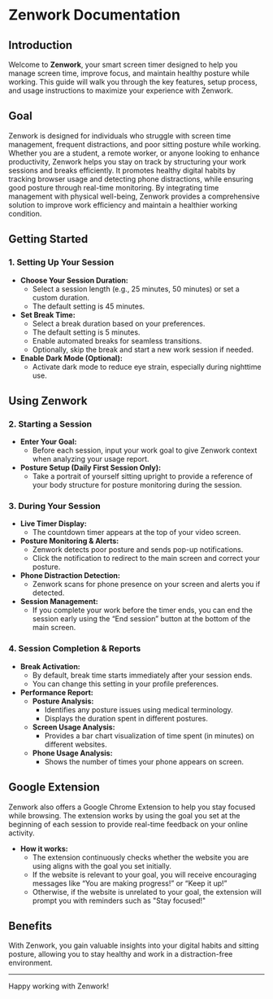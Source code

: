 # Zenwork Documentation

## Introduction
Welcome to **Zenwork**, your smart screen timer designed to help you manage screen time, improve focus, and maintain healthy posture while working. This guide will walk you through the key features, setup process, and usage instructions to maximize your experience with Zenwork.

## Goal
Zenwork is designed for individuals who struggle with screen time management, frequent distractions, and poor sitting posture while working. Whether you are a student, a remote worker, or anyone looking to enhance productivity, Zenwork helps you stay on track by structuring your work sessions and breaks efficiently. It promotes healthy digital habits by tracking browser usage and detecting phone distractions, while ensuring good posture through real-time monitoring. By integrating time management with physical well-being, Zenwork provides a comprehensive solution to improve work efficiency and maintain a healthier working condition.

## Getting Started

### 1. Setting Up Your Session
- **Choose Your Session Duration:**
  - Select a session length (e.g., 25 minutes, 50 minutes) or set a custom duration.
  - The default setting is 45 minutes.
- **Set Break Time:**
  - Select a break duration based on your preferences.
  - The default setting is 5 minutes.
  - Enable automated breaks for seamless transitions.
  - Optionally, skip the break and start a new work session if needed.
- **Enable Dark Mode (Optional):**
  - Activate dark mode to reduce eye strain, especially during nighttime use.

## Using Zenwork

### 2. Starting a Session
- **Enter Your Goal:**
  - Before each session, input your work goal to give Zenwork context when analyzing your usage report.
- **Posture Setup (Daily First Session Only):**
  - Take a portrait of yourself sitting upright to provide a reference of your body structure for posture monitoring during the session.

### 3. During Your Session
- **Live Timer Display:**
  - The countdown timer appears at the top of your video screen.
- **Posture Monitoring & Alerts:**
  - Zenwork detects poor posture and sends pop-up notifications.
  - Click the notification to redirect to the main screen and correct your posture.
- **Phone Distraction Detection:**
  - Zenwork scans for phone presence on your screen and alerts you if detected.
- **Session Management:**
  - If you complete your work before the timer ends, you can end the session early using the “End session” button at the bottom of the main screen.

### 4. Session Completion & Reports
- **Break Activation:**
  - By default, break time starts immediately after your session ends.
  - You can change this setting in your profile preferences.
- **Performance Report:**
  - **Posture Analysis:**
    - Identifies any posture issues using medical terminology.
    - Displays the duration spent in different postures.
  - **Screen Usage Analysis:**
    - Provides a bar chart visualization of time spent (in minutes) on different websites.
  - **Phone Usage Analysis:**
    - Shows the number of times your phone appears on screen.

## Google Extension
Zenwork also offers a Google Chrome Extension to help you stay focused while browsing. The extension works by using the goal you set at the beginning of each session to provide real-time feedback on your online activity.

- **How it works:**
  - The extension continuously checks whether the website you are using aligns with the goal you set initially.
  - If the website is relevant to your goal, you will receive encouraging messages like “You are making progress!” or “Keep it up!”
  - Otherwise, if the website is unrelated to your goal, the extension will prompt you with reminders such as "Stay focused!"

## Benefits
With Zenwork, you gain valuable insights into your digital habits and sitting posture, allowing you to stay healthy and work in a distraction-free environment.

---
Happy working with Zenwork!

